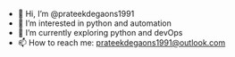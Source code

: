 - 👋 Hi, I’m @prateekdegaons1991
- 👀 I’m interested in python and automation 
- 🌱 I’m currently exploring python and devOps
- 📫 How to reach me:  prateekdegaons1991@outlook.com

<!---
prateekdegaons1991/prateekdegaons1991 is a ✨ special ✨ repository because its `README.md` (this file) appears on your GitHub profile.
You can click the Preview link to take a look at your changes.
--->
